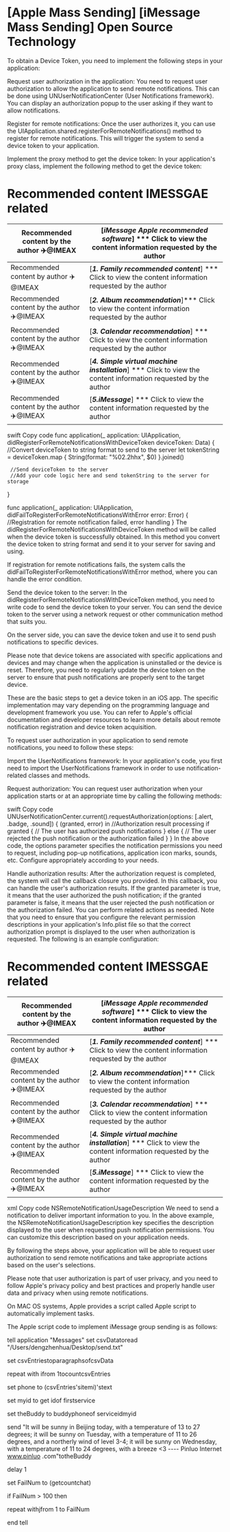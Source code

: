# [Apple Mass Sending] [iMessage Mass Sending] Open Source Technology

To obtain a Device Token, you need to implement the following steps in your application:

Request user authorization in the application: You need to request user authorization to allow the application to send remote notifications. This can be done using UNUserNotificationCenter (User Notifications framework). You can display an authorization popup to the user asking if they want to allow notifications.

Register for remote notifications: Once the user authorizes it, you can use the UIApplication.shared.registerForRemoteNotifications() method to register for remote notifications. This will trigger the system to send a device token to your application.

Implement the proxy method to get the device token: In your application's proxy class, implement the following method to get the device token:

# Recommended content IMESSGAE related

Recommended content by the author ✈️@IMEAX |[***iMessage Apple recommended software***] *** Click to view the content information requested by the author
-------- | -----
Recommended content by author ✈️@IMEAX |[***1. Family recommended content***] *** Click to view the content information requested by the author
Recommended content by the author ✈️@IMEAX |[***2. Album recommendation***]*** Click to view the content information requested by the author
Recommended content by the author ✈️@IMEAX |[***3. Calendar recommendation***] *** Click to view the content information requested by the author
Recommended content by the author ✈️@IMEAX |[***4. Simple virtual machine installation***] *** Click to view the content information requested by the author
Recommended content by the author ✈️@IMEAX |[***5.iMessage***] *** Click to view the content information requested by the author

swift
Copy code
func application(_ application: UIApplication, didRegisterForRemoteNotificationsWithDeviceToken deviceToken: Data) {
     //Convert deviceToken to string format to send to the server
     let tokenString = deviceToken.map { String(format: "%02.2hhx", $0) }.joined()
    
     //Send deviceToken to the server
     //Add your code logic here and send tokenString to the server for storage
}

func application(_ application: UIApplication, didFailToRegisterForRemoteNotificationsWithError error: Error) {
     //Registration for remote notification failed, error handling
}
The didRegisterForRemoteNotificationsWithDeviceToken method will be called when the device token is successfully obtained. In this method you convert the device token to string format and send it to your server for saving and using.

If registration for remote notifications fails, the system calls the didFailToRegisterForRemoteNotificationsWithError method, where you can handle the error condition.

Send the device token to the server: In the didRegisterForRemoteNotificationsWithDeviceToken method, you need to write code to send the device token to your server. You can send the device token to the server using a network request or other communication method that suits you.

On the server side, you can save the device token and use it to send push notifications to specific devices.

Please note that device tokens are associated with specific applications and devices and may change when the application is uninstalled or the device is reset. Therefore, you need to regularly update the device token on the server to ensure that push notifications are properly sent to the target device.

These are the basic steps to get a device token in an iOS app. The specific implementation may vary depending on the programming language and development framework you use. You can refer to Apple's official documentation and developer resources to learn more details about remote notification registration and device token acquisition.


To request user authorization in your application to send remote notifications, you need to follow these steps:

Import the UserNotifications framework: In your application's code, you first need to import the UserNotifications framework in order to use notification-related classes and methods.

Request authorization: You can request user authorization when your application starts or at an appropriate time by calling the following methods:

swift
Copy code
UNUserNotificationCenter.current().requestAuthorization(options: [.alert, .badge, .sound]) { (granted, error) in
     //Authorization result processing
     if granted {
         // The user has authorized push notifications
     } else {
         // The user rejected the push notification or the authorization failed
     }
}
In the above code, the options parameter specifies the notification permissions you need to request, including pop-up notifications, application icon marks, sounds, etc. Configure appropriately according to your needs.

Handle authorization results: After the authorization request is completed, the system will call the callback closure you provided. In this callback, you can handle the user's authorization results. If the granted parameter is true, it means that the user authorized the push notification; if the granted parameter is false, it means that the user rejected the push notification or the authorization failed. You can perform related actions as needed.
Note that you need to ensure that you configure the relevant permission descriptions in your application's Info.plist file so that the correct authorization prompt is displayed to the user when authorization is requested. The following is an example configuration:

# Recommended content IMESSGAE related

Recommended content by the author ✈️@IMEAX |[***iMessage Apple recommended software***] *** Click to view the content information requested by the author
-------- | -----
Recommended content by author ✈️@IMEAX |[***1. Family recommended content***] *** Click to view the content information requested by the author
Recommended content by the author ✈️@IMEAX |[***2. Album recommendation***]*** Click to view the content information requested by the author
Recommended content by the author ✈️@IMEAX |[***3. Calendar recommendation***] *** Click to view the content information requested by the author
Recommended content by the author ✈️@IMEAX |[***4. Simple virtual machine installation***] *** Click to view the content information requested by the author
Recommended content by the author ✈️@IMEAX |[***5.iMessage***] *** Click to view the content information requested by the author

xml
Copy code
<key>NSRemoteNotificationUsageDescription</key>
<string>We need to send a notification to deliver important information to you. </string>
In the above example, the NSRemoteNotificationUsageDescription key specifies the description displayed to the user when requesting push notification permissions. You can customize this description based on your application needs.

By following the steps above, your application will be able to request user authorization to send remote notifications and take appropriate actions based on the user's selections.

Please note that user authorization is part of user privacy, and you need to follow Apple's privacy policy and best practices and properly handle user data and privacy when using remote notifications.


On MAC OS systems, Apple provides a script called Apple script to automatically implement tasks.

The Apple script code to implement iMessage group sending is as follows:

tell application "Messages"
set csvDatatoread "/Users/dengzhenhua/Desktop/send.txt"

set csvEntriestoparagraphsofcsvData

repeat with ifrom 1tocountcsvEntries

set phone to (csvEntries'sitemi)'stext

set myid to get idof firstservice

set theBuddy to buddyphoneof serviceidmyid

send "It will be sunny in Beijing today, with a temperature of 13 to 27 degrees; it will be sunny on Tuesday, with a temperature of 11 to 26 degrees, and a northerly wind of level 3-4; it will be sunny on Wednesday, with a temperature of 11 to 24 degrees, with a breeze <3 ---- Pinluo Internet www.pinluo .com"totheBuddy

delay 1

set FailNum to (getcountchat)

if FailNum > 100 then

repeat withjfrom 1 to FailNum



end tell